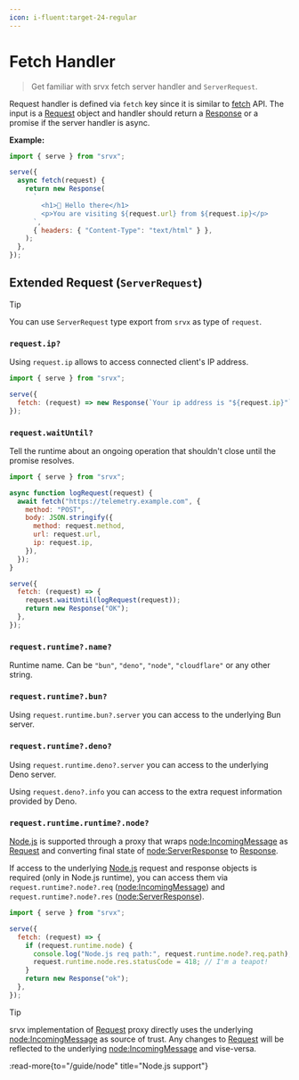```yaml
---
icon: i-fluent:target-24-regular
---
```


# Fetch Handler

> Get familiar with srvx fetch server handler and `ServerRequest`.

Request handler is defined via `fetch` key since it is similar to [fetch][fetch] API. The input is a [Request][Request] object and handler should return a [Response][Response] or a promise if the server handler is async.

**Example:**

```js
import { serve } from "srvx";

serve({
  async fetch(request) {
    return new Response(
      `
        <h1>👋 Hello there</h1>
        <p>You are visiting ${request.url} from ${request.ip}</p>
      `,
      { headers: { "Content-Type": "text/html" } },
    );
  },
});
```

## Extended Request (`ServerRequest`)

> [!TIP]
> You can use `ServerRequest` type export from `srvx` as type of `request`.

### `request.ip?`

Using `request.ip` allows to access connected client's IP address.

```js
import { serve } from "srvx";

serve({
  fetch: (request) => new Response(`Your ip address is "${request.ip}"`),
});
```

### `request.waitUntil?`

Tell the runtime about an ongoing operation that shouldn't close until the promise resolves.

```js
import { serve } from "srvx";

async function logRequest(request) {
  await fetch("https://telemetry.example.com", {
    method: "POST",
    body: JSON.stringify({
      method: request.method,
      url: request.url,
      ip: request.ip,
    }),
  });
}

serve({
  fetch: (request) => {
    request.waitUntil(logRequest(request));
    return new Response("OK");
  },
});
```

### `request.runtime?.name?`

Runtime name. Can be `"bun"`, `"deno"`, `"node"`, `"cloudflare"` or any other string.

### `request.runtime?.bun?`

Using `request.runtime.bun?.server` you can access to the underlying Bun server.

### `request.runtime?.deno?`

Using `request.runtime.deno?.server` you can access to the underlying Deno server.

Using `request.deno?.info` you can access to the extra request information provided by Deno.

### `request.runtime.runtime?.node?`

[Node.js][Node.js] is supported through a proxy that wraps [node:IncomingMessage][IncomingMessage] as [Request][Request] and converting final state of [node:ServerResponse][ServerResponse] to [Response][Response].

If access to the underlying [Node.js][Node.js] request and response objects is required (only in Node.js runtime), you can access them via `request.runtime?.node?.req` ([node:IncomingMessage][IncomingMessage]) and `request.runtime?.node?.res` ([node:ServerResponse][ServerResponse]).

```js
import { serve } from "srvx";

serve({
  fetch: (request) => {
    if (request.runtime.node) {
      console.log("Node.js req path:", request.runtime.node?.req.path);
      request.runtime.node.res.statusCode = 418; // I'm a teapot!
    }
    return new Response("ok");
  },
});
```

> [!TIP]
> srvx implementation of [Request][Request] proxy directly uses the underlying [node:IncomingMessage][IncomingMessage] as source of trust. Any changes to [Request][Request] will be reflected to the underlying [node:IncomingMessage][IncomingMessage] and vise-versa.

:read-more{to="/guide/node" title="Node.js support"}

[Deno]: https://deno.com/
[Bun]: https://bun.sh/
[Node.js]: https://nodejs.org/
[fetch]: https://developer.mozilla.org/en-US/docs/Web/API/Fetch_API
[Request]: https://developer.mozilla.org/en-US/docs/Web/API/Request
[Response]: https://developer.mozilla.org/en-US/docs/Web/API/Response
[IncomingMessage]: https://nodejs.org/api/http.html#http_class_http_incomingmessage
[ServerResponse]: https://nodejs.org/api/http.html#http_class_http_serverresponse
